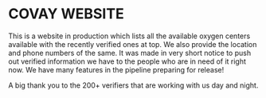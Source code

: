 # COVAY WEBSITE

This is a website in production which lists all the available oxygen centers available with the recently verified ones at top. We also provide the location
and phone numbers of the same. It was made in very short notice to push out verified information we have to the people who are in need of it right now. We have many features in the pipeline preparing for release!


A big thank you to the 200+ verifiers that are working with us day and night.



